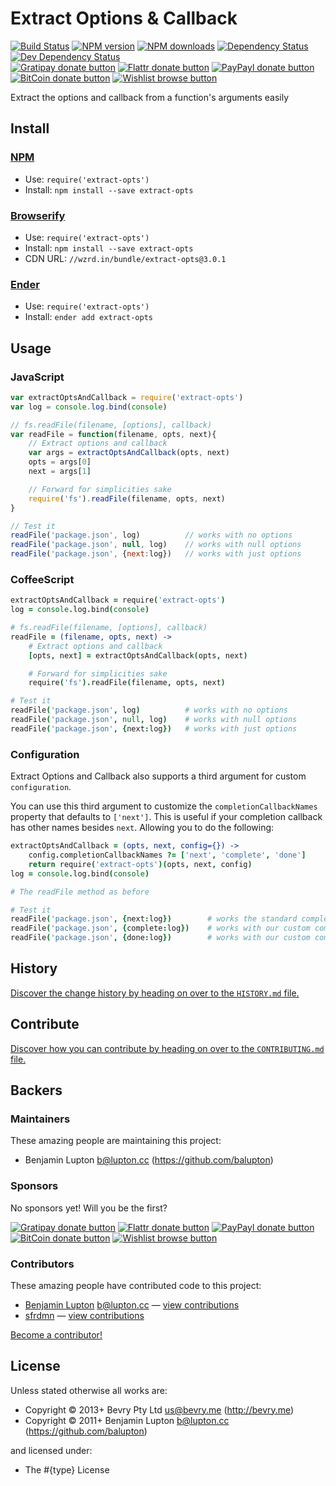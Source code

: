 
<!-- TITLE/ -->

# Extract Options & Callback

<!-- /TITLE -->


<!-- BADGES/ -->

[![Build Status](https://img.shields.io/travis/bevry/extract-opts/master.svg)](http://travis-ci.org/bevry/extract-opts "Check this project's build status on TravisCI")
[![NPM version](https://img.shields.io/npm/v/extract-opts.svg)](https://npmjs.org/package/extract-opts "View this project on NPM")
[![NPM downloads](https://img.shields.io/npm/dm/extract-opts.svg)](https://npmjs.org/package/extract-opts "View this project on NPM")
[![Dependency Status](https://img.shields.io/david/bevry/extract-opts.svg)](https://david-dm.org/bevry/extract-opts)
[![Dev Dependency Status](https://img.shields.io/david/dev/bevry/extract-opts.svg)](https://david-dm.org/bevry/extract-opts#info=devDependencies)<br/>
[![Gratipay donate button](https://img.shields.io/gratipay/bevry.svg)](https://www.gratipay.com/bevry/ "Donate weekly to this project using Gratipay")
[![Flattr donate button](https://img.shields.io/badge/flattr-donate-yellow.svg)](http://flattr.com/thing/344188/balupton-on-Flattr "Donate monthly to this project using Flattr")
[![PayPayl donate button](https://img.shields.io/badge/paypal-donate-yellow.svg)](https://www.paypal.com/cgi-bin/webscr?cmd=_s-xclick&hosted_button_id=QB8GQPZAH84N6 "Donate once-off to this project using Paypal")
[![BitCoin donate button](https://img.shields.io/badge/bitcoin-donate-yellow.svg)](https://coinbase.com/checkouts/9ef59f5479eec1d97d63382c9ebcb93a "Donate once-off to this project using BitCoin")
[![Wishlist browse button](https://img.shields.io/badge/wishlist-donate-yellow.svg)](http://amzn.com/w/2F8TXKSNAFG4V "Buy an item on our wishlist for us")

<!-- /BADGES -->


<!-- DESCRIPTION/ -->

Extract the options and callback from a function's arguments easily

<!-- /DESCRIPTION -->


<!-- INSTALL/ -->

## Install

### [NPM](http://npmjs.org/)
- Use: `require('extract-opts')`
- Install: `npm install --save extract-opts`

### [Browserify](http://browserify.org/)
- Use: `require('extract-opts')`
- Install: `npm install --save extract-opts`
- CDN URL: `//wzrd.in/bundle/extract-opts@3.0.1`

### [Ender](http://enderjs.com)
- Use: `require('extract-opts')`
- Install: `ender add extract-opts`

<!-- /INSTALL -->


## Usage

### JavaScript

``` javascript
var extractOptsAndCallback = require('extract-opts')
var log = console.log.bind(console)

// fs.readFile(filename, [options], callback)
var readFile = function(filename, opts, next){
	// Extract options and callback
	var args = extractOptsAndCallback(opts, next)
	opts = args[0]
	next = args[1]

	// Forward for simplicities sake
	require('fs').readFile(filename, opts, next)
}

// Test it
readFile('package.json', log)          // works with no options
readFile('package.json', null, log)    // works with null options
readFile('package.json', {next:log})   // works with just options
```

### CoffeeScript

``` coffeescript
extractOptsAndCallback = require('extract-opts')
log = console.log.bind(console)

# fs.readFile(filename, [options], callback)
readFile = (filename, opts, next) ->
	# Extract options and callback
	[opts, next] = extractOptsAndCallback(opts, next)

	# Forward for simplicities sake
	require('fs').readFile(filename, opts, next)

# Test it
readFile('package.json', log)          # works with no options
readFile('package.json', null, log)    # works with null options
readFile('package.json', {next:log})   # works with just options
```

### Configuration

Extract Options and Callback also supports a third argument for custom `configuration`.

You can use this third argument to customize the `completionCallbackNames` property that defaults to `['next']`.
This is useful if your completion callback has other names besides `next`.
Allowing you to do the following:

``` coffeescript
extractOptsAndCallback = (opts, next, config={}) ->
	config.completionCallbackNames ?= ['next', 'complete', 'done']
	return require('extract-opts')(opts, next, config)
log = console.log.bind(console)

# The readFile method as before

# Test it
readFile('package.json', {next:log})        # works the standard completion callback name
readFile('package.json', {complete:log})    # works with our custom compeltion callback name
readFile('package.json', {done:log})        # works with our custom compeltion callback name
```


<!-- HISTORY/ -->

## History
[Discover the change history by heading on over to the `HISTORY.md` file.](https://github.com/bevry/extract-opts/blob/master/HISTORY.md#files)

<!-- /HISTORY -->


<!-- CONTRIBUTE/ -->

## Contribute

[Discover how you can contribute by heading on over to the `CONTRIBUTING.md` file.](https://github.com/bevry/extract-opts/blob/master/CONTRIBUTING.md#files)

<!-- /CONTRIBUTE -->


<!-- BACKERS/ -->

## Backers

### Maintainers

These amazing people are maintaining this project:

- Benjamin Lupton <b@lupton.cc> (https://github.com/balupton)

### Sponsors

No sponsors yet! Will you be the first?

[![Gratipay donate button](https://img.shields.io/gratipay/bevry.svg)](https://www.gratipay.com/bevry/ "Donate weekly to this project using Gratipay")
[![Flattr donate button](https://img.shields.io/badge/flattr-donate-yellow.svg)](http://flattr.com/thing/344188/balupton-on-Flattr "Donate monthly to this project using Flattr")
[![PayPayl donate button](https://img.shields.io/badge/paypal-donate-yellow.svg)](https://www.paypal.com/cgi-bin/webscr?cmd=_s-xclick&hosted_button_id=QB8GQPZAH84N6 "Donate once-off to this project using Paypal")
[![BitCoin donate button](https://img.shields.io/badge/bitcoin-donate-yellow.svg)](https://coinbase.com/checkouts/9ef59f5479eec1d97d63382c9ebcb93a "Donate once-off to this project using BitCoin")
[![Wishlist browse button](https://img.shields.io/badge/wishlist-donate-yellow.svg)](http://amzn.com/w/2F8TXKSNAFG4V "Buy an item on our wishlist for us")

### Contributors

These amazing people have contributed code to this project:

- [Benjamin Lupton](https://github.com/balupton) <b@lupton.cc> — [view contributions](https://github.com/bevry/extract-opts/commits?author=balupton)
- [sfrdmn](https://github.com/sfrdmn) — [view contributions](https://github.com/bevry/extract-opts/commits?author=sfrdmn)

[Become a contributor!](https://github.com/bevry/extract-opts/blob/master/CONTRIBUTING.md#files)

<!-- /BACKERS -->


<!-- LICENSE/ -->

## License

Unless stated otherwise all works are:

- Copyright &copy; 2013+ Bevry Pty Ltd <us@bevry.me> (http://bevry.me)
- Copyright &copy; 2011+ Benjamin Lupton <b@lupton.cc> (https://github.com/balupton)

and licensed under:

- The #{type} License

<!-- /LICENSE -->


